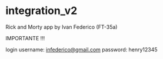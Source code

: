 # integration_v2

Rick and Morty app by Ivan Federico (FT-35a)

IMPORTANTE !!! 

login
username: infederico@gmail.com
password: henry12345
